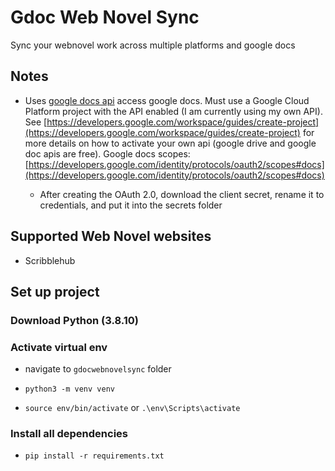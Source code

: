 # Gdoc Web Novel Sync

Sync your webnovel work across multiple platforms and google docs

## Notes

* Uses [google docs api](https://developers.google.com/docs/api) access google docs. Must use a Google Cloud Platform project with the API enabled (I am currently using my own API). See [https://developers.google.com/workspace/guides/create-project](https://developers.google.com/workspace/guides/create-project) for more details on how to activate your own api (google drive and google doc apis are free). Google docs scopes: [https://developers.google.com/identity/protocols/oauth2/scopes#docs](https://developers.google.com/identity/protocols/oauth2/scopes#docs)

  * After creating the OAuth 2.0, download the client secret, rename it to credentials, and put it into the secrets folder

## Supported Web Novel websites

* Scribblehub

## Set up project

### Download Python (3.8.10)

### Activate virtual env

* navigate to `gdocwebnovelsync` folder

* ```python3 -m venv venv```

* ```source env/bin/activate``` or ```.\env\Scripts\activate```

### Install all dependencies

* ```pip install -r requirements.txt```